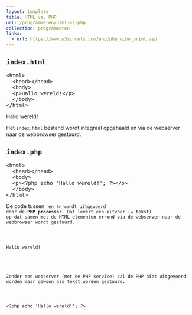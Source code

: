 ```yaml
---
layout: template
title: HTML vs. PHP
url: /programmeren/html-vs-php
collection: programmeren
links:
  - url: https://www.w3schools.com/php/php_echo_print.asp
---
```


## <code>index.html</code>
<pre data-enlighter-theme="beyond" data-enlighter-language="html">
&lt;html&gt;
  &lt;head&gt;&lt;/head&gt;
  &lt;body&gt;
  &lt;p&gt;Hallo wereld!&lt;/p&gt;
  &lt;/body&gt;
&lt;/html&gt;
</pre>

<div class="shadow result">
<p>Hallo wereld!</p>
</div>

Het <code>index.html</code> bestand wordt integraal opgehaald en via de webserver naar de webbrowser gestuurd.

## <code>index.php</code>
<pre data-enlighter-theme="beyond" data-enlighter-language="php">
&lt;html&gt;
  &lt;head&gt;&lt;/head&gt;
  &lt;body&gt;
  &lt;p&gt;&lt;?php echo 'Hallo wereld!'; ?&gt;&lt;/p&gt;
  &lt;/body&gt;
&lt;/html&gt;
</pre>

De code tussen <code><?php</code> en <code>?></code> wordt uitgevoerd door de <strong>PHP processor</strong>. Dat levert een uitvoer (= tekst) op dat samen met de HTML elementen errond via de webserver naar de webbrowser wordt gestuurd.

<div class="shadow result">
<p>Hallo wereld!</p>
</div>

Zonder een webserver (met de PHP service) zal de PHP niet uitgevoerd worden maar gewoon als tekst worden gestuurd.

<div class="shadow result">
<p>&lt;?php echo 'Hallo wereld!'; ?&gt;</p>
</div>